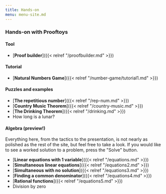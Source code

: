 ```yaml
---
title: Hands-on
menu: menu-site.md
---
```


### Hands-on with Prooftoys

#### Tool

- [**Proof builder**]({{< relref "/proofbuilder.md" >}})

#### Tutorial

- [**Natural Numbers Game**]({{< relref
  "/number-game/tutorial1.md" >}})

#### Puzzles and examples

- [**The repetitious number**]({{< relref "/rep-num.md" >}})
- [**Country Music Theorem**]({{< relref "/country-music.md" >}})
- [**The Drinking Theorem**]({{< relref "/drinking.md" >}})
- How long is a lunar?

#### Algebra (preview!)

Everything here, from the tactics to the presentation, is not nearly
as polished as the rest of the site, but feel free to take a look.
If you would like to see a worked solution to a problem, press
the "Solve" button.

- [**Linear equations with 1 variable**]({{< relref "/equations.md" >}})
- [**Simultaneous linear equations**]({{< relref "/equations2.md" >}})
- [**Simultaneous with no solution**]({{< relref "/equations3.md" >}})
- [**Finding a common denominator**]({{< relref "/equations4.md" >}})
- [**Rational functions**]({{< relref "/equations5.md" >}})
- Division by zero
